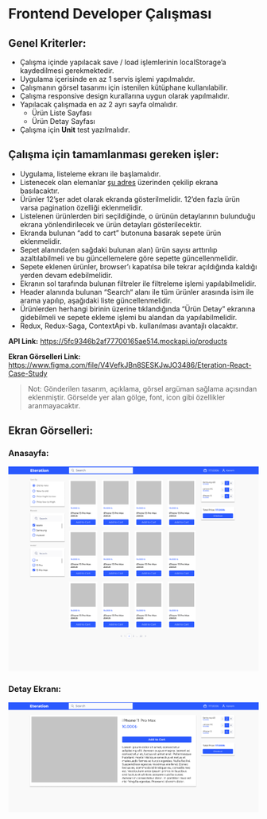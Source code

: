 # Frontend Developer Çalışması

## Genel Kriterler: 
- Çalışma içinde yapılacak save / load işlemlerinin localStorage’a kaydedilmesi gerekmektedir.
- Uygulama içerisinde en az 1 servis işlemi yapılmalıdır.
- Çalışmanın görsel tasarımı için istenilen kütüphane kullanılabilir.
- Çalışma responsive design kurallarına uygun olarak yapılmalıdır.
- Yapılacak çalışmada en az 2 ayrı sayfa olmalıdır.
    - Ürün Liste Sayfası
    - Ürün Detay Sayfası
- Çalışma için <b>Unit</b> test yazılmalıdır.

## Çalışma için tamamlanması gereken işler: 
- Uygulama, listeleme ekranı ile başlamalıdır. 
- Listenecek olan elemanlar [şu adres](https://5fc9346b2af77700165ae514.mockapi.io/products) üzerinden çekilip ekrana basılacaktır. 
- Ürünler 12’şer adet olarak ekranda gösterilmelidir. 12’den fazla ürün varsa pagination özelliği eklenmelidir.
- Listelenen ürünlerden biri seçildiğinde, o ürünün detaylarının bulunduğu ekrana yönlendirilecek ve ürün detayları gösterilecektir.
- Ekranda bulunan “add to cart” butonuna basarak sepete ürün eklenmelidir.
- Sepet alanında(en sağdaki bulunan alan) ürün sayısı arttırılıp azaltılabilmeli ve bu güncellemelere göre sepette güncellenmelidir.
- Sepete eklenen ürünler, browser’ı kapatılsa bile tekrar açıldığında kaldığı yerden devam edebilmelidir.
- Ekranın sol tarafında bulunan filtreler ile filtreleme işlemi yapılabilmelidir.
- Header alanında bulunan “Search“ alanı ile tüm ürünler arasında isim ile arama yapılıp, aşağıdaki liste güncellenmelidir.
- Ürünlerden herhangi birinin üzerine tıklandığında “Ürün Detay” ekranına gidebilmeli ve sepete ekleme işlemi bu alandan da yapılabilmelidir.
- Redux, Redux-Saga, ContextApi vb. kullanılması avantajlı olacaktır.

<b>API Link:</b> https://5fc9346b2af77700165ae514.mockapi.io/products

<b>Ekran Görselleri Link:</b> https://www.figma.com/file/V4VefkJBn8SESKJwJO3486/Eteration-React-Case-Study

> Not: Gönderilen tasarım, açıklama, görsel argüman sağlama açısından eklenmiştir. Görselde yer alan gölge, font, icon gibi özellikler aranmayacaktır.

## Ekran Görselleri:

### Anasayfa:

<img src="./docs/home.png" />

### Detay Ekranı:

<img src="./docs/detail.png" />
